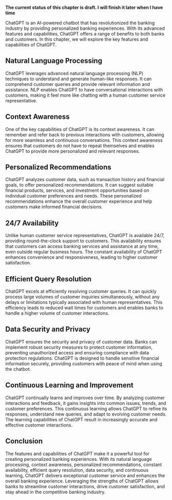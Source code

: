 **The current status of this chapter is draft. I will finish it later when I have time**

ChatGPT is an AI-powered chatbot that has revolutionized the banking industry by providing personalized banking experiences. With its advanced features and capabilities, ChatGPT offers a range of benefits to both banks and customers. In this chapter, we will explore the key features and capabilities of ChatGPT.

**Natural Language Processing**
-------------------------------

ChatGPT leverages advanced natural language processing (NLP) techniques to understand and generate human-like responses. It can comprehend customer queries and provide relevant information and assistance. NLP enables ChatGPT to have conversational interactions with customers, making it feel more like chatting with a human customer service representative.

**Context Awareness**
---------------------

One of the key capabilities of ChatGPT is its context awareness. It can remember and refer back to previous interactions with customers, allowing for more seamless and continuous conversations. This context awareness ensures that customers do not have to repeat themselves and enables ChatGPT to provide more personalized and relevant responses.

**Personalized Recommendations**
--------------------------------

ChatGPT analyzes customer data, such as transaction history and financial goals, to offer personalized recommendations. It can suggest suitable financial products, services, and investment opportunities based on individual customer preferences and needs. These personalized recommendations enhance the overall customer experience and help customers make informed financial decisions.

**24/7 Availability**
---------------------

Unlike human customer service representatives, ChatGPT is available 24/7, providing round-the-clock support to customers. This availability ensures that customers can access banking services and assistance at any time, even outside regular business hours. The constant availability of ChatGPT enhances convenience and responsiveness, leading to higher customer satisfaction.

**Efficient Query Resolution**
------------------------------

ChatGPT excels at efficiently resolving customer queries. It can quickly process large volumes of customer inquiries simultaneously, without any delays or limitations typically associated with human representatives. This efficiency leads to reduced wait times for customers and enables banks to handle a higher volume of customer interactions.

**Data Security and Privacy**
-----------------------------

ChatGPT ensures the security and privacy of customer data. Banks can implement robust security measures to protect customer information, preventing unauthorized access and ensuring compliance with data protection regulations. ChatGPT is designed to handle sensitive financial information securely, providing customers with peace of mind when using the chatbot.

**Continuous Learning and Improvement**
---------------------------------------

ChatGPT continually learns and improves over time. By analyzing customer interactions and feedback, it gains insights into common issues, trends, and customer preferences. This continuous learning allows ChatGPT to refine its responses, understand new queries, and adapt to evolving customer needs. The learning capabilities of ChatGPT result in increasingly accurate and effective customer interactions.

**Conclusion**
--------------

The features and capabilities of ChatGPT make it a powerful tool for creating personalized banking experiences. With its natural language processing, context awareness, personalized recommendations, constant availability, efficient query resolution, data security, and continuous learning, ChatGPT delivers exceptional customer service and enhances the overall banking experience. Leveraging the strengths of ChatGPT allows banks to streamline customer interactions, drive customer satisfaction, and stay ahead in the competitive banking industry.
